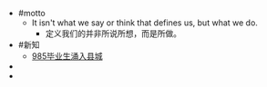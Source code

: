 - #motto
	- It isn't what we say or think that defines us, but what we do.
		- 定义我们的并非所说所想，而是所做。
- #新知
	- [985毕业生涌入县城](http://news.hbtv.com.cn/p/2274042.html)
-
-
